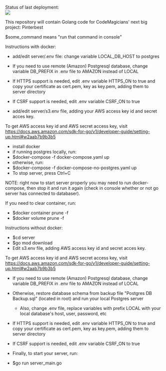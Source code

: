 Status of last deployment: <br>
<img src="https://github.com/go-park-mail-ru/2021_1_Code_Magicians/workflows/Pinterest/badge.svg?branch=master"></b>

This repository will contain Golang code for CodeMagicians' next big project: Pinterbest

$some_command means "run that command in console"

Instructions with docker:

- add/edit server/.env file: change variable LOCAL_DB_HOST to postgres
- If you need to use remote (Amazon) Postgresql database, change variable DB_PREFIX in .env file to AMAZON instead of LOCAL
- If HTTPS support is needed, edit .env variable HTTPS_ON to true and copy your certificate as cert.pem, key as key.pem, adding them to server directory
- If CSRF support is needed, edit .env variable CSRF_ON to true

- add/edit server/s3.env file, adding your AWS access key id and secret acces key.

To get AWS access key id and AWS secret access key, visit https://docs.aws.amazon.com/sdk-for-go/v1/developer-guide/setting-up.html#w2aab7b9b3b5

- install docker
- if running postgres locally, run:
- $docker-compose -f docker-compose.yaml up
- otherwise, run:
- $docker-compose -f docker-compose-no-postgres.yaml up
- To stop server, press Ctrl+C

NOTE: right now to start server properly you may need to run docker-compose, then stop it and run it again (check in console whether or not go server has connected to databaser).

If you need to clear container, run:
- $docker container prune -f
- $docker volume prune -f





Instructions without docker:

- $cd server
- $go mod download
- Edit s3.env file, adding AWS access key id and secret acces key.

To get AWS access key id and AWS secret access key, visit https://docs.aws.amazon.com/sdk-for-go/v1/developer-guide/setting-up.html#w2aab7b9b3b5

- If you need to use remote (Amazon) Postgresql database, change variable DB_PREFIX in .env file to AMAZON instead of LOCAL

- Otherwise, restore database schema from backup file "Postgres DB Backup.sql"  (located in root) and run your local Postgres server
    - Also, change .env file, replace variables with prefix LOCAL with your local database's host, user, password, etc

- If HTTPS support is needed, edit .env variable HTTPS_ON to true and copy your certificate as cert.pem, key as key.pem, adding them to server directory

- If CSRF support is needed, edit .env variable CSRF_ON to true

- Finally, to start your server, run:
- $go run server_main.go
